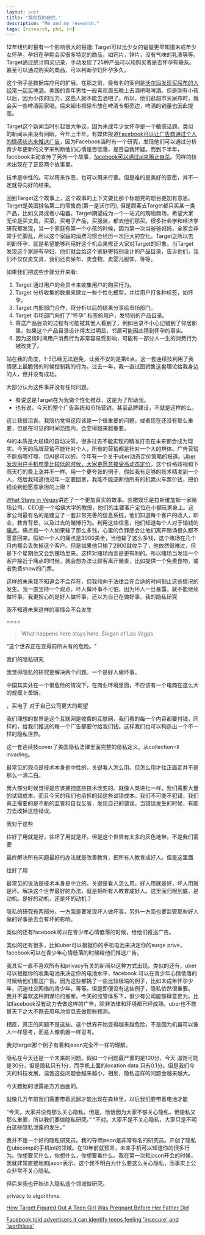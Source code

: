 ```yaml
---
layout: post
title: "我和我的研究."
description: "Me and my research."
tags: [research, phd, cn]
---
```


12年纽约时报有一个影响很大的报道: Target可以比少女的爸爸更早知道未成年少女怀孕。孕妇在孕期会买很多特定的商品，如钙片，锌片，没有气味的乳液等等。Target通过统计购买记录，手动发现了25种产品可以和购买者是否怀孕有联系。甚至可以通过购买的商品，可以判断孕妇怀孕多久。

这个例子是数据库应用的扩展。在那之前，最有名的案例是[沃尔玛发现买尿布的人经常一起买啤酒](https://www.theregister.co.uk/2006/08/15/beer_diapers/)。美国的青年男性一般喜欢周五晚上去酒吧喝啤酒。但是刚有小孩以后，因为小孩的压力，这些人就不能去酒吧了。所以，他们逛超市买尿布时，就会买一些啤酒回家喝。后来超市把尿布放在啤酒专柜旁边，啤酒的销量也因此提高。

Target这个新闻当时引起很大争议，因为未成年少女怀孕是一个敏感话题。类似的新闻从来没有间断。今年上半年，有媒体报道[Facebook可以让广告商通过个人的情感状态来推送广告](https://www.theguardian.com/technology/2017/may/01/facebook-advertising-data-insecure-teens)，因为Facebook当时有一个研究，发现他们可以通过分析青少年更新的文字来判断他们心情是否低落，是否自我怀疑。而到下半年，facebook主动宣传了另外一个故事，[facebook可以通过ai来阻止自杀](https://www.washingtonpost.com/news/the-switch/wp/2017/11/27/facebook-is-using-ai-to-try-to-prevent-suicide/?utm_term=.0fd95dbb7b3e)。同样的技术出现在了正反两个故事里。

技术是中性的。可以用来作恶，也可以用来行善。但是难的是美好的意愿，并不一定就导向好的结果。

回到Target这个故事上，这个故事的上下文要比那个标题党的题目更加有意思。Target是美国排名第二的零售商(第一是沃尔玛), 但是顾客去Target都只买某一类产品，比如文具或者小电器。Target期望成为一个一站式的购物商场，希望大家无论是买文具，买菜，买电子产品，买服装，都去他们那买。很多社会学和经济学研究都发现，当一个家庭有第一个小孩的时候，因为第一次当爸爸妈妈，全家会非常手忙脚乱，所以这个家庭的消费习惯会经历一次巨大的变化。Target之所以去判断怀孕，就是希望能够利用好这个机会来修正大家对Target的印象。当Target发现这个家庭有孕妇，他们就会给这个家庭寄特别设计的产品目录，告诉他们，我们不仅仅卖文具，我们还卖尿布，卖食物，卖婴儿服饰，等等。


如果我们把这些步骤分开来看:

1. Target 通过用户的会员卡来收集用户的购买行为。
2. Target 分析收集的数据来建立一些个性化模型，并给用户打各种标签，如怀孕。
3. Target 内部部门合作，将分析以后的结果分享给市场部门。
4. Target 市场部门向打了“怀孕” 标签的用户，发特别的产品目录。
5. 寄送产品目录的过程有可能被其他人看到了，例如目录不小心记错到了邻居那里。如果这个产品目录设计得太过明显，邻居可能因此猜到怀孕的事实。
6. 因为这段时间用户消费行为非常容易受影响，可能有一部分人一生的消费行为被改变了。


站在我的角度，1-5已经无法避免，让我不安的是第6点。这一套连续技利用了我情感上最脆弱的时候控制我的行为。过去一年，我一直试图销售这套理论给我身边的人，但并没有成功。

大部分认为这件事并没有任何问题。
- 有说这是Target在为我做个性化推荐，这是为了帮助我。
- 也有说，今天的整个广告系统和市场营销，甚至品牌建设，不就是这样的么。

这让我很沮丧。我隐约觉得这应该是一个很重要的问题，或者现在还没有那么重要，但是在可见的时间范围内，会变得越来越重要。

AI的本质是大规模的自动决策，很多过去不能实现的精准打击在未来都会成为现实。今天的品牌营销不能针对个人，所有的营销都是针对一个大的群体。广告营销不能指哪打哪，但AI是可以的。今年有一个关于uber动态定价策略的报道。[Uber发现用户手机电量比较低的时候，大家更愿意接受高动态定价](https://www.forbes.com/sites/amitchowdhry/2016/05/25/uber-low-battery/#6618b9cc74b3)。这个价格歧视和下雨天打的费上涨并不一样。用一个更夸张的例子，假如我有足够的技术精准到一个人，然后我知道他过年一定要回家，我能不能垄断他所有的机票火车票价钱，把价钱设到他愿意承担的上限？

[What Stays in Vegas](https://www.amazon.com/What-Stays-Vegas-Personal-Lifeblood/dp/1610396391)讲述了一个更加真实的故事。凯撒娱乐是拉斯维加斯一家赌场公司，CEO是一个哈佛大学的教授，他们的主要客户定位在小额玩家身上。这家公司最有名的是建立了一套非常完善的信息系统，他们知道每个客户的收入，职业，教育背景，以及过去的赌博行为。利用这些信息，他们知道每个人对于输钱的[痛点](https://www.smartbrief.com/original/2017/08/dangers-corporations-and-big-data)。痛点指一个人如果输了那么多钱，心里的负罪感会让他们离开赌场很久都不愿意回来。假如一个人的痛点是3000美金，当他输了这么多钱，这个赌场在几个月内都会丢失掉这个客户。但是如果他只输了2900就收手了，他依然很难过，但是下个星期他又会到赌场里来。这样对赌场而言是更有利的。所以赌场当发现一个客户接近于痛点的时候，就会想办法让顾客离开赌桌，比如提供一个免费食物，或者免费show的门票。

这样的未来我不知道会不会存在，但我倾向于法律会在合适的时间制止这些情况的发生。我一直坚持一个观点，坏人做坏事不可怕，因为坏人一旦暴露，就不能继续做坏事。我更担心的是好人做坏事，还以为自己在做好事。我的隐私研究




我不知道未来这样的事情会不会发生






====




> What happens here stays here.       Slogan of Las Vegas

"这个世界正在变得前所未有的危险。"


我们的隐私研究

我觉得隐私的研究要解决两个问题。一个是好人做坏事。



中国其实处在一个很危险的情况下，在商业环境里面，不应该有一个电商在这么大的规模上垄断。

，买电子
对于自己公司更大的期望


我们理想的世界是这个互联网是收费的互联网，我们看的每一个内容都要付钱，同样的，给我们推送的每一个广告都要付给我们钱。这样我们也可以构造出一个不一样的隐私世界。


这一套连续技cover了美国隐私法律里面完整的隐私定义。从collection=》invading。

最常见的观点是技术本身是中性的，关键看人怎么用。但怎么用才往正面走并不是那么一清二白。




我大部分时候觉得是应该拥抱这些技术改变的。就像人类进化一样，我们需要大量的试错成本。而且今天的我们也承担的起这些试错成本。我们不可能不犯错，我们真正需要的是不断的监管和自我反省，发现自己的错误。当错误发生的时候，有能力去改掉这些错误。


我对于这些

往好了用就是好，往坏了用就是坏。但是这个世界有太多的灰色地带。不是我们需要

最终解决所有问题最好的办法就是改善教育，把所有人教育成好人。但是这里面

往好了用

最常见的说法是技术本身是中立的，关键是看人怎么用。好人用就是好，坏人用就是坏。解决这个世界最好的办法，就是把所有人教育成好人。这里面归根到底，是动机。是好的动机，还是坏的动机？




隐私的研究有两部分，一方面是要发现坏人做坏事，另外一方面也要监管那些好人做的好事是否会有坏的影响。

类似的还有facebook可以在青少年心情低落的时候，给他们推送广告。



类似的还有很多，比如uber可以根据你的手机电池来决定你的surge prive，facebook可以在青少年心情低落的时候给他们推送广告。


我其实一直不喜欢所有和privacy有关的新闻以这种方式出现。类似的还有，uber可以根据你的收集电池来决定你的电池水平，facebook 可以在青少年心情低落的时候给他们推送广告。因为这些都挑了一些比较极端的例子，比如未成年怀孕少年，沉迷社交网络的青少年，等等。但是即便没有这些例子，隐私依然很重要。
我并不喜欢这种阴谋论的推断。今天的监管体系下，很少有公司能够肆意妄为。比如facebook没有动力去做这样的广告，除非法律和环境都已经成熟。uber也不敢冒天下之大不韪去用电池信息去做那些预测。


相反，真正的问题不是这些。这个世界开始变得越来越危险，不是因为机器可以像人一样思考，而是人像机器一样思考。


我对target那个例子有着和jason完全不一样的理解。

隐私在今天还是一个未来的问题。假如一个问题最严重的是100分，今天 温饱可能是30分，但是隐私只有1分，而手机上面的location data 只有0.1分。但是我们今天的科技发展，温饱这些问题会越来越小，相反，隐私这样的问题会越来越大。

今天数据的泄露是方方面面的。


就像几万年前我们需要带着武器才能出现在森林里，以后我们要带着电池才能


“今天，大家并没有那么关心隐私。但是，恰恰因为大家不够关心隐私，但隐私又那么重要，所以我们要做隐私研究。”
“不对。大家不是不关心隐私，大家只是不明白这些隐私泄露的发生。”

我并不是一个好的隐私研究员。我的导师jason是非常有名的研究员。开创了隐私在ubicomp的手机iot的领域。在10年前就预言，未来手机可以知道你的很多行为。你想要买什么，你想什么，你想要看什么。我在第一次和jason开会的时候，我就非常直接地和jason表示，这个我不明白为什么要这么关心隐私，而事实上公众非常不关心隐私。

但后来我也开始进入隐私这个领域做研究。

privacy to algorithms.


[How Target Figured Out A Teen Girl Was Pregnant Before Her Father Did](https://www.forbes.com/sites/kashmirhill/2012/02/16/how-target-figured-out-a-teen-girl-was-pregnant-before-her-father-did/#ef01ad466686)



[Facebook told advertisers it can identify teens feeling 'insecure' and 'worthless'](https://www.theguardian.com/technology/2017/may/01/facebook-advertising-data-insecure-teens)